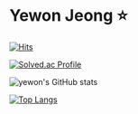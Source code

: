 # Yewon Jeong ⭐
[![Hits](https://hits.seeyoufarm.com/api/count/incr/badge.svg?url=https%3A%2F%2Fgithub.com%2Fgardengo&count_bg=%23F3AA60&title_bg=%23EF6262&icon=&icon_color=%23E7E7E7&title=hits&edge_flat=false)](https://hits.seeyoufarm.com)

[![Solved.ac Profile](http://mazassumnida.wtf/api/v2/generate_badge?boj=jeongye001)](https://solved.ac/jeongye001/)

![yewon's GitHub stats](https://github-readme-stats.vercel.app/api?username=jeongye01&show_icons=true&theme=vue)


[![Top Langs](https://github-readme-stats.vercel.app/api/top-langs/?username=jeongye01&layout=compact)](https://github.com/jeongye01/github-readme-stats)

